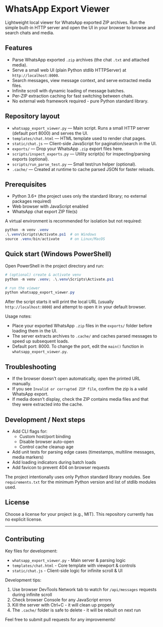 # WhatsApp Export Viewer

Lightweight local viewer for WhatsApp exported ZIP archives. Run the simple built-in HTTP server and open the UI in your browser to browse and search chats and media.

## Features

- Parse WhatsApp exported `.zip` archives (the chat `.txt` and attached media).
- Serve a small web UI (plain Python stdlib HTTPServer) at `http://localhost:8000`.
- Search messages, view message context, and serve extracted media files.
- Infinite scroll with dynamic loading of message batches.
- Per-ZIP extraction caching for fast switching between chats.
- No external web framework required - pure Python standard library.

## Repository layout

- `whatsapp_export_viewer.py` — Main script. Runs a small HTTP server (default port 8000) and serves the UI.
- `templates/chat.html` — HTML template used to render chat pages.
- `static/chat.js` — Client-side JavaScript for pagination/search in the UI.
- `exports/` — Drop your WhatsApp `.zip` export files here.
- `scripts/inspect_exports.py` — Utility script(s) for inspecting/parsing exports (optional).
- `scripts/run_parse_test.py` — Small test/run helper (optional).
- `.cache/` — Created at runtime to cache parsed JSON for faster reloads.


## Prerequisites

- Python 3.6+ (the project uses only the standard library; no external packages required)
- Web browser with JavaScript enabled
- WhatsApp chat export ZIP file(s)

A virtual environment is recommended for isolation but not required:
```powershell
python -m venv .venv
.\.venv\Scripts\Activate.ps1  # on Windows
source .venv/bin/activate     # on Linux/MacOS
```

## Quick start (Windows PowerShell)

Open PowerShell in the project directory and run:

```powershell
# (optional) create & activate venv
python -m venv .venv; .\.venv\Scripts\Activate.ps1

# run the viewer
python whatsapp_export_viewer.py
```

After the script starts it will print the local URL (usually `http://localhost:8000`) and attempt to open it in your default browser.

Usage notes:
- Place your exported WhatsApp `.zip` files in the `exports/` folder before loading them in the UI.
- The server extracts archives to `.cache/` and caches parsed messages to speed up subsequent loads.
- Default port: 8000. To change the port, edit the `main()` function in `whatsapp_export_viewer.py`.

## Troubleshooting

- If the browser doesn't open automatically, open the printed URL manually.
- If you see `Invalid or corrupted ZIP file`, confirm the zip is a valid WhatsApp export.
- If media doesn't display, check the ZIP contains media files and that they were extracted into the cache.

## Development / Next steps

- Add CLI flags for:
  - Custom host/port binding
  - Disable browser auto-open
  - Control cache cleanup age
- Add unit tests for parsing edge cases (timestamps, multiline messages, media markers)
- Add loading indicators during batch loads
- Add favicon to prevent 404 on browser requests

The project intentionally uses only Python standard library modules. See `requirements.txt` for the minimum Python version and list of stdlib modules used.

## License

Choose a license for your project (e.g., MIT). This repository currently has no explicit license.

---

## Contributing

Key files for development:
- `whatsapp_export_viewer.py` - Main server & parsing logic
- `templates/chat.html` - Core template with viewport & controls
- `static/chat.js` - Client-side logic for infinite scroll & UI

Development tips:
1. Use browser DevTools Network tab to watch for `/api/messages` requests during infinite scroll
2. Check browser Console for any JavaScript errors
3. Kill the server with Ctrl+C - it will clean up properly
4. The `.cache/` folder is safe to delete - it will be rebuilt on next run

Feel free to submit pull requests for any improvements!
